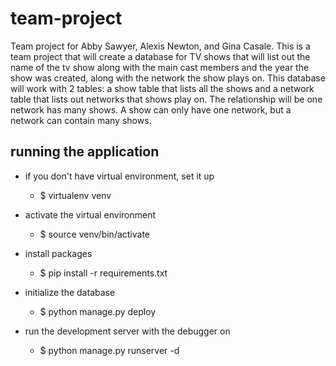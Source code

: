 # team-project
Team project for Abby Sawyer, Alexis Newton, and Gina Casale.
This is a team project that will create a database for TV shows that will list out the name of the tv show along with the main cast members and the year the show was created, along with the network the show plays on. This database will work with 2 tables: a show table that lists all the shows and a network table that lists out networks that shows play on. The relationship will be one network has many shows.
A show can only have one network, but a network can contain many shows.

## running the application

* if you don't have virtual environment, set it up
  * $ virtualenv venv

* activate the virtual environment
  * $ source venv/bin/activate

* install packages
  * $ pip install -r requirements.txt

* initialize the database
  * $ python manage.py deploy

* run the development server with the debugger on
  * $ python manage.py runserver -d
